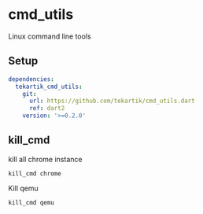# cmd_utils

Linux command line tools

## Setup

````yaml
dependencies:
  tekartik_cmd_utils:
    git:
      url: https://github.com/tekartik/cmd_utils.dart
      ref: dart2
    version: '>=0.2.0'

````
## kill_cmd

kill all chrome instance

    kill_cmd chrome
    
Kill qemu

    kill_cmd qemu
    
